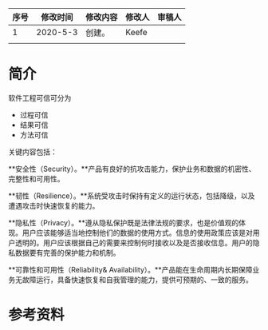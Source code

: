 | 序号 | 修改时间 | 修改内容 | 修改人 | 审稿人 |
| ---- | -------- | -------- | ------ | ------ |
| 1    | 2020-5-3 | 创建。   | Keefe  |        |
|      |          |          |        |        |





#  简介

软件工程可信可分为

* 过程可信
* 结果可信
* 方法可信



关键内容包括： 

**安全性（Security）。**产品有良好的抗攻击能力，保护业务和数据的机密性、完整性和可用性。

**韧性（Resilience）。**系统受攻击时保持有定义的运行状态，包括降级，以及遭遇攻击时快速恢复的能力。

**隐私性（Privacy）。**遵从隐私保护既是法律法规的要求，也是价值观的体现。用户应该能够适当地控制他们的数据的使用方式。信息的使用政策应该是对用户透明的。用户应该根据自己的需要来控制何时接收以及是否接收信息。用户的隐私数据要有完善的保护能力和机制。

**可靠性和可用性（Reliability& Availability）。**产品能在生命周期内长期保障业务无故障运行，具备快速恢复和自我管理的能力，提供可预期的、一致的服务。





# 参考资料

[1]:   https://www.sohu.com/a/286402333_258858  "任正非致员工信公布：全面提升软件工程能力和实践 "